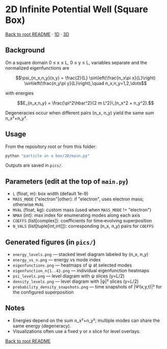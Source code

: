 # 2D Infinite Potential Well (Square Box)

[Back to root README](../../README.md) · [1D](../1D/README.md) · [3D](../3D/README.md)

## Background

On a square domain 0 ≤ x ≤ L, 0 ≤ y ≤ L, variables separate and the normalized eigenfunctions are

$$\psi_{n_x,n_y}(x,y) = \frac{2}{L} \sin\left(\frac{n_x\pi x}{L}\right) \sin\left(\frac{n_y\pi y}{L}\right),\quad n_x,n_y=1,2,\dots$$

with energies

$$E_{n_x,n_y} = \frac{\pi^2\hbar^2}{2 m L^2}\,(n_x^2 + n_y^2).$$

Degeneracies occur when different pairs (n_x, n_y) yield the same sum n_x²+n_y².

## Usage

From the repository root or from this folder:

```bash
python "particle in a box/2D/main.py"
```

Outputs are saved in `pics/`.

## Parameters (edit at the top of `main.py`)

- `L` (float, m): box width (default 1e-9)
- `MASS_MODE` ("electron"|other): if "electron", uses electron mass; otherwise `MVAL`
- `MVAL` (float, kg): custom mass (used when `MASS_MODE` != "electron")
- `NMAX` (int): max index for enumerating modes along each axis
- `COEFFS` (list[complex]): coefficients for time‑evolving superposition
- `N_VALS` (list[tuple[int,int]]): corresponding (n_x, n_y) pairs for `COEFFS`

## Generated figures (in `pics/`)

- `energy_levels.png` — stacked level diagram labeled by (n_x, n_y)
- `energy_vs_n.png` — energy vs mode index
- `eigenfunctions.png` — heatmaps of ψ at selected modes
- `eigenfunction_n{1..4}.png` — individual eigenfunction heatmaps
- `psi_levels.png` — level diagram with ψ slices (y=L/2)
- `density_levels.png` — level diagram with |ψ|² slices (y=L/2)
- `probability_density_snapshots.png` — time snapshots of |Ψ(x,y,t)|² for the configured superposition

## Notes

- Energies depend on the sum n_x²+n_y²; multiple modes can share the same energy (degeneracy).
- Visualizations often use a fixed y or x slice for level overlays.

[Back to root README](../../README.md)
